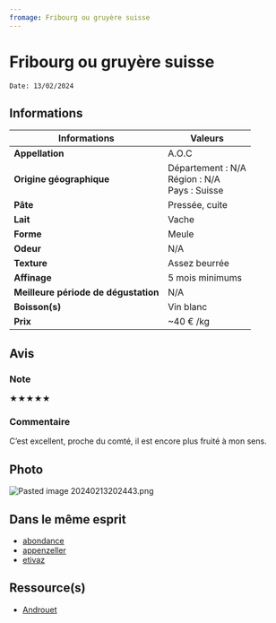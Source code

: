 ```yaml
---
fromage: Fribourg ou gruyère suisse
---
```

# Fribourg ou gruyère suisse

```
Date: 13/02/2024
```

## Informations

| Informations | Valeurs |
| ---- | ---- |
| **Appellation** | A.O.C |
| **Origine géographique** | Département : N/A<br>Région : N/A<br>Pays : Suisse   |
| **Pâte** | Pressée, cuite |
| **Lait** | Vache |
| **Forme** | Meule |
| **Odeur** | N/A |
| **Texture** | Assez beurrée |
| **Affinage** | 5 mois minimums |
| **Meilleure période de dégustation** | N/A |
| **Boisson(s)** | Vin blanc |
| **Prix** | ~40 € /kg |

## Avis
### Note
★★★★★
### Commentaire
C’est excellent, proche du comté, il est encore plus fruité à mon sens.

## Photo
![Pasted image 20240213202443.png](./M%C3%A9dias/Pasted%20image%2020240213202443.png)

## Dans le même esprit
* [abondance](./abondance.md)
* [appenzeller](./appenzeller.md)
* [etivaz](./etivaz.md)

## Ressource(s)
* [Androuet](http://www.androuet.com/gruyere-suisse-169.html)